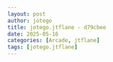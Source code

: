 ```yaml
---
layout: post
author: jotego
title: jotego.jtflane - d79cbee
date: 2025-05-16
categories: [Arcade, jtflane]
tags: [jotego.jtflane]
---
```


